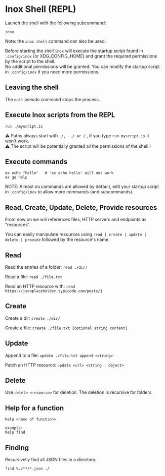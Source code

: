 # Inox Shell (REPL)

Launch the shell with the following subcommand:
```
inox
```

Note: the `inox shell` command can also be used.

Before starting the shell ``inox`` will execute the startup script found in `.config/inox` (or XDG_CONFIG_HOME) and grant the required permissions by the script to the shell.\
No additional permissions will be granted. You can modify the startup script in `.config/inox` if you need more permissions.

## Leaving the shell

The `quit` pseudo command stops the process.

## Execute Inox scripts from the REPL

```
run ./myscript.ix
```

⚠️ Paths always start with `./, ../ or /` , if you type `run myscript.ix` it won't work.\
⚠️ The script will be potentially granted all the permissions of the shell !

## Execute commands

```
ex echo "hello"   # 'ex echo hello' will not work
ex go help
```

NOTE: Almost no commands are allowed by default, edit your startup script in `.config/inox` to allow more commands (and subcommands).

## Read, Create, Update, Delete, Provide resources

From now on we will references files, HTTP servers and endpoints as "resources".

You can easily manipulate resources using ``read | create | update | delete | provide`` followed by the resource's name.


## Read

Read the entries of a folder: ``read ./dir/``

Read a file: ``read ./file.txt``

Read an HTTP resource with: ``read https://jsonplaceholder.typicode.com/posts/1``

## Create

Create a dir: ``create ./dir/``

Create a file: ``create ./file.txt [optional string content]``

## Update

Append to a file: ``update ./file.txt append <string>``

Patch an HTTP resource: ``update <url> <string | object>``

## Delete

Use ``delete <resource>`` for deletion. The deletion is recursive for folders.

## Help for a function

```
help <name of function>

example:
help find
```

## Finding

Recursivelly find all JSON files in a directory.
```
find %./**/*.json ./
```

